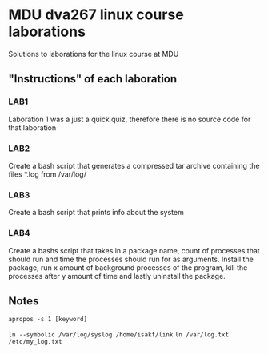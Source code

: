 # MDU dva267 linux course laborations

Solutions to laborations for the linux course at MDU

## "Instructions" of each laboration

### LAB1

Laboration 1 was a just a quick quiz, therefore there is no source code for that laboration

### LAB2

Create a bash script that generates a compressed tar archive containing the files *.log from /var/log/

### LAB3

Create a bash script that prints info about the system

### LAB4

Create a bashs script that takes in a package name, count of processes that should run and time the processes should run for as arguments. Install the package, run x amount of background processes of the program, kill the processes after y amount of time and lastly uninstall the package.

## Notes


```apropos -s 1 [keyword]```

```ln --symbolic /var/log/syslog /home/isakf/link```
```ln /var/log.txt /etc/my_log.txt```

